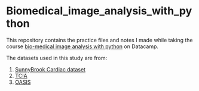 # Biomedical_image_analysis_with_python

This repository contains the practice files and notes I made while taking the course [bio-medical image analysis with python](https://www.datacamp.com/courses/biomedical-image-analysis-in-python) on Datacamp.

The datasets used in this study are from:

1. [SunnyBrook Cardiac dataset](http://www.cardiacatlas.org/studies/sunnybrook-cardiac-data/)
2. [TCIA](http://www.cancerimagingarchive.net/)
3. [OASIS](https://www.oasis-brains.org/) 
